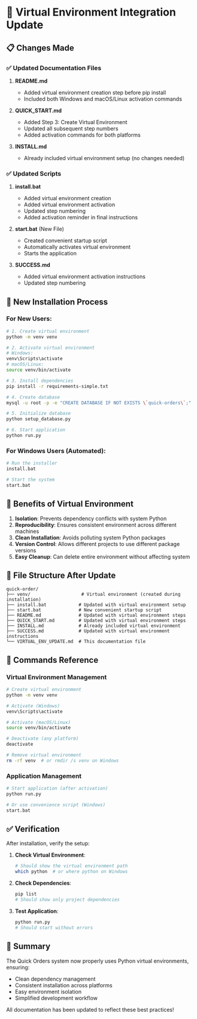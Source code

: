 # 🔄 Virtual Environment Integration Update

## 📋 Changes Made

### ✅ Updated Documentation Files

1. **README.md**
   - Added virtual environment creation step before pip install
   - Included both Windows and macOS/Linux activation commands

2. **QUICK_START.md**
   - Added Step 3: Create Virtual Environment
   - Updated all subsequent step numbers
   - Added activation commands for both platforms

3. **INSTALL.md**
   - Already included virtual environment setup (no changes needed)

### ✅ Updated Scripts

1. **install.bat**
   - Added virtual environment creation
   - Added virtual environment activation
   - Updated step numbering
   - Added activation reminder in final instructions

2. **start.bat** (New File)
   - Created convenient startup script
   - Automatically activates virtual environment
   - Starts the application

3. **SUCCESS.md**
   - Added virtual environment activation instructions
   - Updated step numbering

## 🚀 New Installation Process

### For New Users:
```bash
# 1. Create virtual environment
python -m venv venv

# 2. Activate virtual environment
# Windows:
venv\Scripts\activate
# macOS/Linux:
source venv/bin/activate

# 3. Install dependencies
pip install -r requirements-simple.txt

# 4. Create database
mysql -u root -p -e "CREATE DATABASE IF NOT EXISTS \`quick-orders\`;"

# 5. Initialize database
python setup_database.py

# 6. Start application
python run.py
```

### For Windows Users (Automated):
```bash
# Run the installer
install.bat

# Start the system
start.bat
```

## 🎯 Benefits of Virtual Environment

1. **Isolation**: Prevents dependency conflicts with system Python
2. **Reproducibility**: Ensures consistent environment across different machines
3. **Clean Installation**: Avoids polluting system Python packages
4. **Version Control**: Allows different projects to use different package versions
5. **Easy Cleanup**: Can delete entire environment without affecting system

## 📁 File Structure After Update

```
quick-order/
├── venv/                   # Virtual environment (created during installation)
├── install.bat            # Updated with virtual environment setup
├── start.bat              # New convenient startup script
├── README.md              # Updated with virtual environment steps
├── QUICK_START.md         # Updated with virtual environment steps
├── INSTALL.md             # Already included virtual environment
├── SUCCESS.md             # Updated with virtual environment instructions
└── VIRTUAL_ENV_UPDATE.md  # This documentation file
```

## 🔧 Commands Reference

### Virtual Environment Management
```bash
# Create virtual environment
python -m venv venv

# Activate (Windows)
venv\Scripts\activate

# Activate (macOS/Linux)
source venv/bin/activate

# Deactivate (any platform)
deactivate

# Remove virtual environment
rm -rf venv  # or rmdir /s venv on Windows
```

### Application Management
```bash
# Start application (after activation)
python run.py

# Or use convenience script (Windows)
start.bat
```

## ✅ Verification

After installation, verify the setup:

1. **Check Virtual Environment**:
   ```bash
   # Should show the virtual environment path
   which python  # or where python on Windows
   ```

2. **Check Dependencies**:
   ```bash
   pip list
   # Should show only project dependencies
   ```

3. **Test Application**:
   ```bash
   python run.py
   # Should start without errors
   ```

## 🎉 Summary

The Quick Orders system now properly uses Python virtual environments, ensuring:
- Clean dependency management
- Consistent installation across platforms
- Easy environment isolation
- Simplified development workflow

All documentation has been updated to reflect these best practices!


